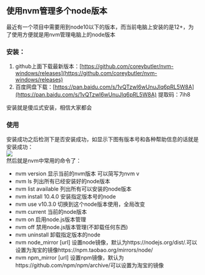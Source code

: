 ## 使用nvm管理多个node版本  
最近有一个项目中需要用到node10以下的版本，而当前电脑上安装的是12+，为了使用方便就是用nvm管理电脑上的node版本  
### 安装：
1. github上面下载最新版本：[https://github.com/coreybutler/nvm-windows/releases](https://github.com/coreybutler/nvm-windows/releases)
2. 百度网盘下载：[https://pan.baidu.com/s/1vQTzwl6wUnuJlq6pRL5W8A](https://pan.baidu.com/s/1vQTzwl6wUnuJlq6pRL5W8A) 提取码：7ih8  

安装就是傻瓜式安装，相信大家都会  

### 使用
安装成功之后检测下是否安装成功，如显示下图有版本号和各种帮助信息的话就是安装成功：  
![](https://figure-bed-1258489075.cos.ap-nanjing.myqcloud.com/img/Snipaste_2020-01-11_00-42-32.png)  
然后就是nvm中常用的命令了：  
+ nvm version 显示当前的nvm版本 可以简写为nvm v
+ nvm ls 列出所有已经安装好的node版本
+ nvm list available 列出所有可以安装的node版本
+ nvm install 10.4.0 安装指定版本号的node
+ nvm use v10.3.0 切换到这个node版本使用，全局改变
+ nvm current 当前的node版本
+ nvm on 启用node.js版本管理
+ nvm off 禁用node.js版本管理(不卸载任何东西)
+ nvm uninstall <version> 卸载指定版本的node
+ nvm node_mirror [url] 设置node镜像，默认为https://nodejs.org/dist/.可以设置为淘宝的镜像https://npm.taobao.org/mirrors/node/
+ nvm npm_mirror [url] 设置npm镜像，默认为https://github.com/npm/npm/archive/可以设置为淘宝的镜像
